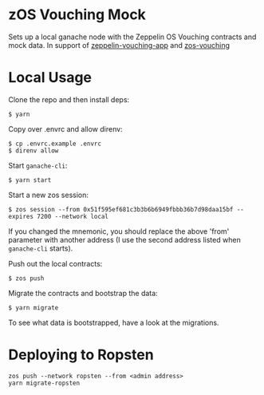# zOS Vouching Mock

Sets up a local ganache node with the Zeppelin OS Vouching contracts and mock data.  In support of [zeppelin-vouching-app](https://github.com/DeltaCamp/zeppelin-vouching-app) and [zos-vouching](https://github.com/zeppelinos/zos-vouching)

# Local Usage

Clone the repo and then install deps:

```
$ yarn
```

Copy over .envrc and allow direnv:

```
$ cp .envrc.example .envrc
$ direnv allow
```

Start `ganache-cli`:

```
$ yarn start
```

Start a new zos session:

```
$ zos session --from 0x51f595ef681c3b3b6b6949fbbb36b7d98daa15bf --expires 7200 --network local
```

If you changed the mnemonic, you should replace the above 'from' parameter with another address (I use the second address listed when `ganache-cli` starts).

Push out the local contracts:

```
$ zos push
```

Migrate the contracts and bootstrap the data:

```
$ yarn migrate
```

To see what data is bootstrapped, have a look at the migrations.


# Deploying to Ropsten

```
zos push --network ropsten --from <admin address>
yarn migrate-ropsten
```
